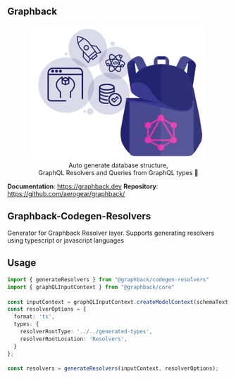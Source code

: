 ## Graphback

<p align="center">
  <img width="400" src="https://github.com/aerogear/graphback/raw/master/website/static/img/graphback.png">
  <br/>
  Auto generate database structure, <br/>
  GraphQL Resolvers and Queries from GraphQL types 🚀
</p>

**Documentation**: https://graphback.dev
**Repository**: https://github.com/aerogear/graphback/

## Graphback-Codegen-Resolvers 

Generator for Graphback Resolver layer.
Supports generating resolvers using typescript or javascript languages
## Usage

```ts
import { generateResolvers } from "@graphback/codegen-resolvers"
import { graphQLInputContext } from "@graphback/core"

const inputContext = graphQLInputContext.createModelContext(schemaText, {})
const resolverOptions = {
  format: 'ts',
  types: {
    resolverRootType: '../../generated-types',
    resolverRootLocation: 'Resolvers',
  }
};

const resolvers = generateResolvers(inputContext, resolverOptions);
```
